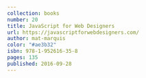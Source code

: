 ```yaml
---
collection: books
number: 20
title: JavaScript for Web Designers
url: https://javascriptforwebdesigners.com/
author: mat-marquis
color: "#ae3b32"
isbn: 978-1-952616-35-8
pages: 135
published: 2016-09-28
---
```


